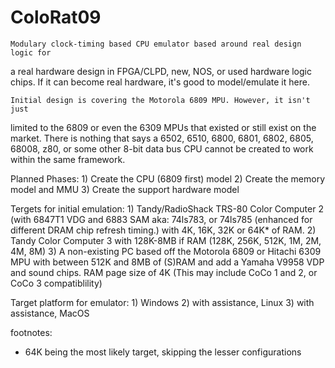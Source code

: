 # ColoRat09

    Modulary clock-timing based CPU emulator based around real design logic for
a real hardware design in FPGA/CLPD, new, NOS, or used hardware logic chips. If
it can become real hardware, it's good to model/emulate it here.
	
	Initial design is covering the Motorola 6809 MPU. However, it isn't just
limited to the 6809 or even the 6309 MPUs that existed or still exist on the
market. There is nothing that says a 6502, 6510, 6800, 6801, 6802, 6805, 68008,
z80, or some other 8-bit data bus CPU cannot be created to work within the same
framework.

Planned Phases:
    1) Create the CPU (6809 first) model
    2) Create the memory model and MMU
    3) Create the support hardware model

Tergets for initial emulation:
    1) Tandy/RadioShack TRS-80 Color Computer 2 (with 6847T1 VDG and 6883 SAM
	   aka: 74ls783, or 74ls785 (enhanced for different DRAM chip refresh
	   timing.) with 4K, 16K, 32K or 64K* of RAM.
	2) Tandy Color Computer 3 with 128K-8MB if RAM (128K, 256K, 512K, 1M, 2M,
	   4M, 8M)
	3) A non-existing PC based off the Motorola 6809 or Hitachi 6309 MPU with
	   between 512K and 8MB of (S)RAM and add a Yamaha V9958 VDP and sound
	   chips. RAM page size of 4K (This may include CoCo 1 and 2, or CoCo 3
	   compatiblility)

Target platform for emulator:
    1) Windows
	2) with assistance, Linux
	3) with assistance, MacOS

























footnotes:
* 64K being the most likely target, skipping the lesser configurations
